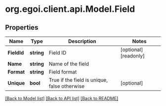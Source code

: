 
# org.egoi.client.api.Model.Field

## Properties

Name | Type | Description | Notes
------------ | ------------- | ------------- | -------------
**FieldId** | **string** | Field ID | [optional] [readonly] 
**Name** | **string** | Name of the field | 
**Format** | **string** | Field format | 
**Unique** | **bool** | True if the field is unique, false otherwise | [optional] 

[[Back to Model list]](../README.md#documentation-for-models)
[[Back to API list]](../README.md#documentation-for-api-endpoints)
[[Back to README]](../README.md)

